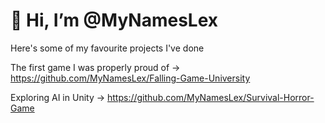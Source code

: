 # 👋 Hi, I’m @MyNamesLex

Here's some of my favourite projects I've done

The first game I was properly proud of -> https://github.com/MyNamesLex/Falling-Game-University

Exploring AI in Unity -> https://github.com/MyNamesLex/Survival-Horror-Game
